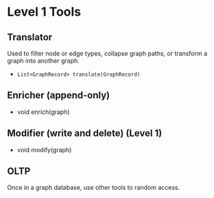 # Level 1 Tools

## Translator
Used to filter node or edge types, collapse graph paths, or transform a graph into another graph.
* ```List<GraphRecord> translate(GraphRecord)```

## Enricher (append-only)
* void enrich(graph)

## Modifier (write and delete) (Level 1)
* void modify(graph)

## OLTP
Once in a graph database, use other tools to random access.